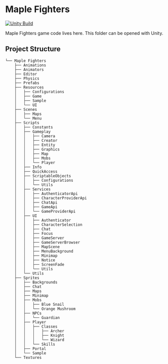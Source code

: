 # Maple Fighters

[![Unity Build](https://github.com/benukhanov/maple-fighters/actions/workflows/unity-build.yml/badge.svg)](https://github.com/benukhanov/maple-fighters/actions/workflows/unity-build.yml)

Maple Fighters game code lives here. This folder can be opened with Unity.

## Project Structure

```
└── Maple Fighters
    ├── Animations
    ├── Animators
    ├── Editor
    ├── Physics
    ├── Prefabs
    ├── Resources
    │   ├── Configurations
    │   ├── Game
    │   ├── Sample
    │   └── UI
    ├── Scenes
    │   ├── Maps
    │   └── Menu
    ├── Scripts
    │   ├── Constants
    │   ├── Gameplay
    │   │   ├── Camera
    │   │   ├── Creator
    │   │   ├── Entity
    │   │   ├── Graphics
    │   │   ├── Map
    │   │   ├── Mobs
    │   │   └── Player
    │   ├── Info
    │   ├── QuickAccess
    │   ├── ScriptableObjects
    │   │   ├── Configurations
    │   │   └── Utils
    │   ├── Services
    │   │   ├── AuthenticatorApi
    │   │   ├── CharacterProviderApi
    │   │   ├── ChatApi
    │   │   ├── GameApi
    │   │   └── GameProviderApi
    │   ├── UI
    │   │   ├── Authenticator
    │   │   ├── CharacterSelection
    │   │   ├── Chat
    │   │   ├── Focus
    │   │   ├── GameServer
    │   │   ├── GameServerBrowser
    │   │   ├── MapScene
    │   │   ├── MenuBackground
    │   │   ├── Minimap
    │   │   ├── Notice
    │   │   ├── ScreenFade
    │   │   └── Utils
    │   └── Utils
    ├── Sprites
    │   ├── Backgrounds
    │   ├── Chat
    │   ├── Maps
    │   ├── Minimap
    │   ├── Mobs
    │   │   ├── Blue Snail
    │   │   └── Orange Mushroom
    │   ├── NPCs
    │   │   └── Guardian
    │   ├── Player
    │   │   ├── Classes
    │   │   │   ├── Archer
    │   │   │   ├── Knight
    │   │   │   └── Wizard
    │   │   └── Skills
    │   ├── Portal
    │   └── Sample
    └── Textures
```
